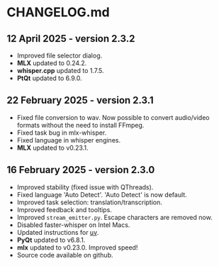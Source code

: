 # CHANGELOG.md

## 12 April 2025 - version 2.3.2

- Improved file selector dialog.
- **MLX** updated to 0.24.2.
- **whisper.cpp** updated to 1.7.5.
- **PtQt** updated to 6.9.0.

## 22 February 2025 - version 2.3.1

- Fixed file conversion to wav. Now possible to convert audio/video formats without the need to install FFmpeg.
- Fixed task bug in mlx-whisper.
- Fixed language in whisper engines.
- **MLX** updated to v0.23.1.

## 16 February 2025 - version 2.3.0

- Improved stability (fixed issue with QThreads).
- Fixed language 'Auto Detect'. 'Auto Detect' is now default.
- Improved task selection: translation/transcription.
- Improved feedback and tooltips.
- Improved `stream_emitter.py`. Escape characters are removed now.
- Disabled faster-whisper on Intel Macs.
- Updated instructions for [uv](https://github.com/astral-sh/uv).
- **PyQt** updated to v6.8.1.
- **mlx** updated to v0.23.0. Improved speed!
- Source code available on github.
